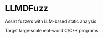 # LLMDFuzz

Assist fuzzers with LLM-based static analysis

Target large-scale real-world C/C++ programs